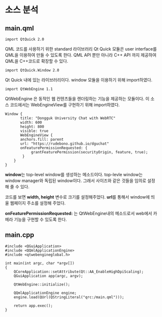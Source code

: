 # 소스 분석

## main.qml

    import QtQuick 2.0

QML 코드를 사용하기 위한 standard 라이브러리
Qt Quick 모듈은 user interface를 QML을 이용하여 만들 수 있도록 한다.
QML API 뿐만 아니라 C++ API 까지 제공하여 QML을 C++코드로 확장할 수 있다.
 
    import QtQuick.Window 2.0

Qt Quick 내에 있는 라이브러리이다.
window 모듈을 이용하기 위해 import하였다.

    import QtWebEngine 1.1

QtWebEngine 은 동적인 웹 컨텐츠들을 렌더링하는 기능을 제공하는 모듈이다.
이 소스 코드에서는 WebEngineView를 구현하기 위해 import하였다.


    Window {
           title: "Dongguk University Chat with WebRTC"
           width: 600
           height: 800
           visible: true
           WebEngineView {
           anchors.fill: parent
           url: "https://rudebono.github.io/dguchat"
           onFeaturePermissionRequested: {
                grantFeaturePermission(securityOrigin, feature, true);
            }
        }
    }

**window**는 top-level window를 생성하는 메소드이다.
top-levle window는 window manager와 독립된 window이다.
그래서 사이즈와 같은 것들을 임의로 설정해 줄 수 있다.

코드를 보면 **width, height** 변수로 크기를 설정해주었다.
**url**를 통해서 window에 띄울 웹페이지 주소를 설정해 주었다.

**onFeaturePermissionRequested:** 는 QtWebEngine내의 메소드로서
web에서 카메라 기능을 구현할 수 있도록 한다.


## main.cpp

    #include <QGuiApplication>
    #include <QQmlApplicationEngine>
    #include <qtwebengineglobal.h>

    int main(int argc, char *argv[])
    {
        QCoreApplication::setAttribute(Qt::AA_EnableHighDpiScaling);
        QGuiApplication app(argc, argv);
     
        QtWebEngine::initialize();
      
        QQmlApplicationEngine engine;
        engine.load(QUrl(QStringLiteral("qrc:/main.qml")));
        
        return app.exec();
    }
